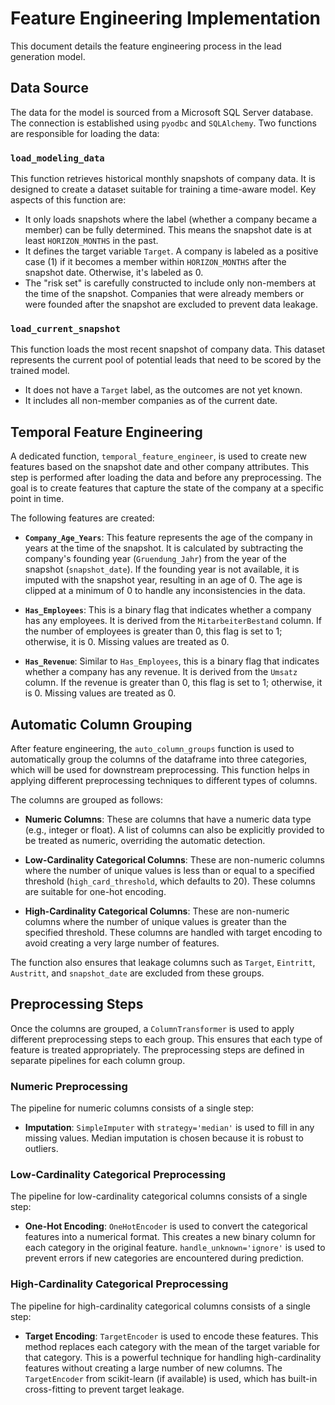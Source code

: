 # Feature Engineering Implementation

This document details the feature engineering process in the lead generation model.

## Data Source

The data for the model is sourced from a Microsoft SQL Server database. The connection is established using `pyodbc` and `SQLAlchemy`. Two functions are responsible for loading the data:

### `load_modeling_data`
This function retrieves historical monthly snapshots of company data. It is designed to create a dataset suitable for training a time-aware model. Key aspects of this function are:
- It only loads snapshots where the label (whether a company became a member) can be fully determined. This means the snapshot date is at least `HORIZON_MONTHS` in the past.
- It defines the target variable `Target`. A company is labeled as a positive case (1) if it becomes a member within `HORIZON_MONTHS` after the snapshot date. Otherwise, it's labeled as 0.
- The "risk set" is carefully constructed to include only non-members at the time of the snapshot. Companies that were already members or were founded after the snapshot are excluded to prevent data leakage.

### `load_current_snapshot`
This function loads the most recent snapshot of company data. This dataset represents the current pool of potential leads that need to be scored by the trained model.
- It does not have a `Target` label, as the outcomes are not yet known.
- It includes all non-member companies as of the current date.

## Temporal Feature Engineering

A dedicated function, `temporal_feature_engineer`, is used to create new features based on the snapshot date and other company attributes. This step is performed after loading the data and before any preprocessing. The goal is to create features that capture the state of the company at a specific point in time.

The following features are created:

-   **`Company_Age_Years`**: This feature represents the age of the company in years at the time of the snapshot. It is calculated by subtracting the company's founding year (`Gruendung_Jahr`) from the year of the snapshot (`snapshot_date`). If the founding year is not available, it is imputed with the snapshot year, resulting in an age of 0. The age is clipped at a minimum of 0 to handle any inconsistencies in the data.

-   **`Has_Employees`**: This is a binary flag that indicates whether a company has any employees. It is derived from the `MitarbeiterBestand` column. If the number of employees is greater than 0, this flag is set to 1; otherwise, it is 0. Missing values are treated as 0.

-   **`Has_Revenue`**: Similar to `Has_Employees`, this is a binary flag that indicates whether a company has any revenue. It is derived from the `Umsatz` column. If the revenue is greater than 0, this flag is set to 1; otherwise, it is 0. Missing values are treated as 0.

## Automatic Column Grouping

After feature engineering, the `auto_column_groups` function is used to automatically group the columns of the dataframe into three categories, which will be used for downstream preprocessing. This function helps in applying different preprocessing techniques to different types of columns.

The columns are grouped as follows:

-   **Numeric Columns**: These are columns that have a numeric data type (e.g., integer or float). A list of columns can also be explicitly provided to be treated as numeric, overriding the automatic detection.

-   **Low-Cardinality Categorical Columns**: These are non-numeric columns where the number of unique values is less than or equal to a specified threshold (`high_card_threshold`, which defaults to 20). These columns are suitable for one-hot encoding.

-   **High-Cardinality Categorical Columns**: These are non-numeric columns where the number of unique values is greater than the specified threshold. These columns are handled with target encoding to avoid creating a very large number of features.

The function also ensures that leakage columns such as `Target`, `Eintritt`, `Austritt`, and `snapshot_date` are excluded from these groups.

## Preprocessing Steps

Once the columns are grouped, a `ColumnTransformer` is used to apply different preprocessing steps to each group. This ensures that each type of feature is treated appropriately. The preprocessing steps are defined in separate pipelines for each column group.

### Numeric Preprocessing

The pipeline for numeric columns consists of a single step:
-   **Imputation**: `SimpleImputer` with `strategy='median'` is used to fill in any missing values. Median imputation is chosen because it is robust to outliers.

### Low-Cardinality Categorical Preprocessing

The pipeline for low-cardinality categorical columns consists of a single step:
-   **One-Hot Encoding**: `OneHotEncoder` is used to convert the categorical features into a numerical format. This creates a new binary column for each category in the original feature. `handle_unknown='ignore'` is used to prevent errors if new categories are encountered during prediction.

### High-Cardinality Categorical Preprocessing

The pipeline for high-cardinality categorical columns consists of a single step:
-   **Target Encoding**: `TargetEncoder` is used to encode these features. This method replaces each category with the mean of the target variable for that category. This is a powerful technique for handling high-cardinality features without creating a large number of new columns. The `TargetEncoder` from scikit-learn (if available) is used, which has built-in cross-fitting to prevent target leakage.
